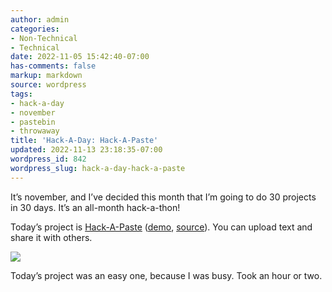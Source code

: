```yaml
---
author: admin
categories:
- Non-Technical
- Technical
date: 2022-11-05 15:42:40-07:00
has-comments: false
markup: markdown
source: wordpress
tags:
- hack-a-day
- november
- pastebin
- throwaway
title: 'Hack-A-Day: Hack-A-Paste'
updated: 2022-11-13 23:18:35-07:00
wordpress_id: 842
wordpress_slug: hack-a-day-hack-a-paste
---
```

It’s november, and I’ve decided this month that I’m going to do 30 projects in 30 days. It’s an all-month hack-a-thon!

Today’s project is [Hack-A-Paste](https://tilde.za3k.com/hackaday/paste) ([demo](https://tilde.za3k.com/hackaday/paste), [source](https://github.com/za3k/day05_paste)). You can upload text and share it with others.

[![](https://blog.za3k.com/wp-content/uploads/2022/11/screenshot-1.png)](https://tilde.za3k.com/hackaday/paste)

Today’s project was an easy one, because I was busy. Took an hour or two.
